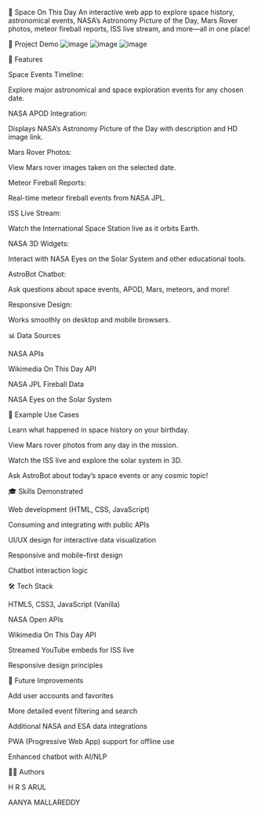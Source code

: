 🚀 Space On This Day
An interactive web app to explore space history, astronomical events, NASA’s Astronomy Picture of the Day, Mars Rover photos, meteor fireball reports, ISS live stream, and more—all in one place!

📁 Project Demo
![image](https://github.com/user-attachments/assets/546a7adf-791f-4206-8872-13a95fb535c7)
![image](https://github.com/user-attachments/assets/83ef19a4-af59-4395-b3e4-37f048a9c602)
![image](https://github.com/user-attachments/assets/9a62d8f0-1d38-4971-af8a-33378d1925f6)

📌 Features

Space Events Timeline:

Explore major astronomical and space exploration events for any chosen date.

NASA APOD Integration:

Displays NASA’s Astronomy Picture of the Day with description and HD image link.

Mars Rover Photos:

View Mars rover images taken on the selected date.

Meteor Fireball Reports:

Real-time meteor fireball events from NASA JPL.

ISS Live Stream:

Watch the International Space Station live as it orbits Earth.

NASA 3D Widgets:

Interact with NASA Eyes on the Solar System and other educational tools.

AstroBot Chatbot:

Ask questions about space events, APOD, Mars, meteors, and more!

Responsive Design:

Works smoothly on desktop and mobile browsers.


📊 Data Sources

NASA APIs

Wikimedia On This Day API

NASA JPL Fireball Data

NASA Eyes on the Solar System


📝 Example Use Cases

Learn what happened in space history on your birthday.

View Mars rover photos from any day in the mission.

Watch the ISS live and explore the solar system in 3D.

Ask AstroBot about today’s space events or any cosmic topic!


🎓 Skills Demonstrated

Web development (HTML, CSS, JavaScript)

Consuming and integrating with public APIs

UI/UX design for interactive data visualization

Responsive and mobile-first design

Chatbot interaction logic


🛠 Tech Stack

HTML5, CSS3, JavaScript (Vanilla)

NASA Open APIs

Wikimedia On This Day API

Streamed YouTube embeds for ISS live

Responsive design principles

🚧 Future Improvements

Add user accounts and favorites

More detailed event filtering and search

Additional NASA and ESA data integrations

PWA (Progressive Web App) support for offline use

Enhanced chatbot with AI/NLP

🙋‍♂️ Authors

H R S ARUL

AANYA MALLAREDDY


